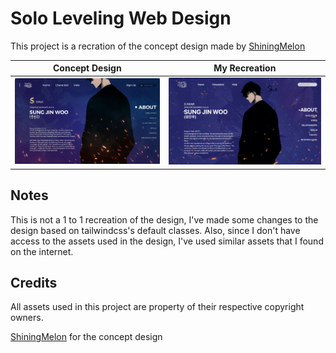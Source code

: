 # Solo Leveling Web Design

This project is a recration of the concept design made by [ShiningMelon](https://www.deviantart.com/shiningmelon/art/Solo-Leveling-Jin-Woo-And-Hae-In-Web-Design-845254341)

|Concept Design|My Recreation|
|---|---|
|![ShiningMelon's concept design](/public/bg.png)|![My recration](/public/result.png)|

## Notes

This is not a 1 to 1 recreation of the design, I've made some changes to the design based on tailwindcss's default classes. Also, since I don't have access to the assets used in the design, I've used similar assets that I found on the internet.

## Credits

All assets used in this project are property of their respective copyright owners.

[ShiningMelon](https://www.deviantart.com/shiningmelon) for the concept design
